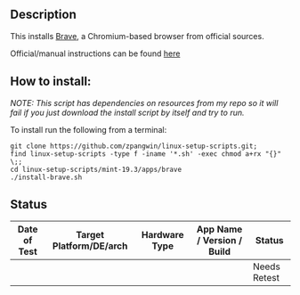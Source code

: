 
## Description

This installs [Brave](https://brave.com/), a Chromium-based browser from official sources.

Official/manual instructions can be found [here](https://brave-browser.readthedocs.io/en/latest/installing-brave.html#linux)

## How to install:

*NOTE: This script has dependencies on resources from my repo so it will fail if you just download the install script by itself and try to run.*

To install run the following from a terminal:

```
git clone https://github.com/zpangwin/linux-setup-scripts.git;
find linux-setup-scripts -type f -iname '*.sh' -exec chmod a+rx "{}" \;;
cd linux-setup-scripts/mint-19.3/apps/brave
./install-brave.sh
```

## Status

| Date of Test  | Target Platform/DE/arch | Hardware Type  | App Name / Version / Build                | Status  |
| ------------- | ------------------------| -------------- | ----------------------------------------- | ------- |
|   |   |      | | Needs Retest |


